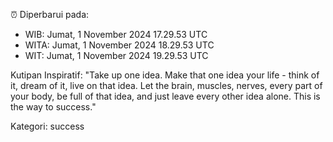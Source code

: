 ⏰ Diperbarui pada:
- WIB: Jumat, 1 November 2024 17.29.53 UTC
- WITA: Jumat, 1 November 2024 18.29.53 UTC
- WIT: Jumat, 1 November 2024 19.29.53 UTC

Kutipan Inspiratif:
"Take up one idea. Make that one idea your life - think of it, dream of it, live on that idea. Let the brain, muscles, nerves, every part of your body, be full of that idea, and just leave every other idea alone. This is the way to success."


Kategori: success

